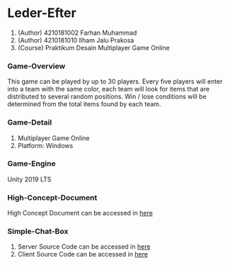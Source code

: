 # Leder-Efter
1. (Author) 4210181002 Farhan Muhammad
2. (Author) 4210181010 Ilham Jalu Prakosa
3. (Course) Praktikum Desain Multiplayer Game Online

### Game-Overview
This game can be played by up to 30 players. Every five players will enter into a team with the same color, each team will look for items that are distributed to several random positions. Win / lose conditions will be determined from the total items found by each team.

### Game-Detail
1. Multiplayer Game Online
2. Platform: Windows

### Game-Engine
Unity 2019 LTS

### High-Concept-Document
High Concept Document can be accessed in <a href="https://docs.google.com/presentation/d/1IT5tO_OZ1EZySGK0vKDDZZpI3ZeyAXCc-Gt6M5B67sk/edit?usp=sharing">here</a>

### Simple-Chat-Box
1. Server Source Code can be accessed in <a href="Server\Server\ChatBox.cs">here</a>
2. Client Source Code can be accessed in <a href="Leder Efter\AssetsScripts\ChatBoxScriptPage.cs">here</a>
